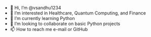 - 👋 Hi, I’m @vsandhu1234
- 👀 I’m interested in Healthcare, Quantum Computing, and Finance
- 🌱 I’m currently learning Python 
- 💞️ I’m looking to collaborate on basic Python projects
- 📫 How to reach me e-mail or GitHub

<!---
vsandhu1234/vsandhu1234 is a ✨ special ✨ repository because its `README.md` (this file) appears on your GitHub profile.
You can click the Preview link to take a look at your changes.
--->
